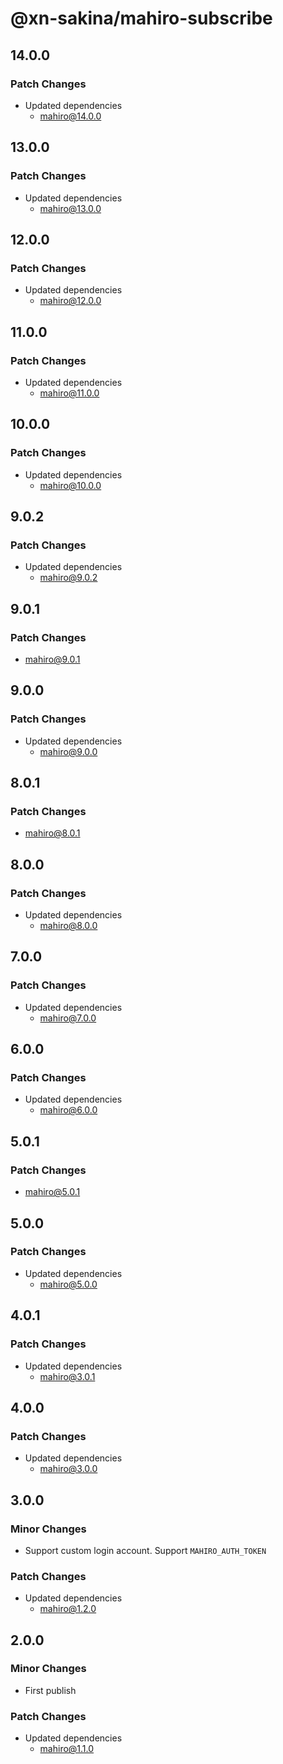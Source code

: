 # @xn-sakina/mahiro-subscribe

## 14.0.0

### Patch Changes

- Updated dependencies
  - mahiro@14.0.0

## 13.0.0

### Patch Changes

- Updated dependencies
  - mahiro@13.0.0

## 12.0.0

### Patch Changes

- Updated dependencies
  - mahiro@12.0.0

## 11.0.0

### Patch Changes

- Updated dependencies
  - mahiro@11.0.0

## 10.0.0

### Patch Changes

- Updated dependencies
  - mahiro@10.0.0

## 9.0.2

### Patch Changes

- Updated dependencies
  - mahiro@9.0.2

## 9.0.1

### Patch Changes

- mahiro@9.0.1

## 9.0.0

### Patch Changes

- Updated dependencies
  - mahiro@9.0.0

## 8.0.1

### Patch Changes

- mahiro@8.0.1

## 8.0.0

### Patch Changes

- Updated dependencies
  - mahiro@8.0.0

## 7.0.0

### Patch Changes

- Updated dependencies
  - mahiro@7.0.0

## 6.0.0

### Patch Changes

- Updated dependencies
  - mahiro@6.0.0

## 5.0.1

### Patch Changes

- mahiro@5.0.1

## 5.0.0

### Patch Changes

- Updated dependencies
  - mahiro@5.0.0

## 4.0.1

### Patch Changes

- Updated dependencies
  - mahiro@3.0.1

## 4.0.0

### Patch Changes

- Updated dependencies
  - mahiro@3.0.0

## 3.0.0

### Minor Changes

- Support custom login account. Support `MAHIRO_AUTH_TOKEN`

### Patch Changes

- Updated dependencies
  - mahiro@1.2.0

## 2.0.0

### Minor Changes

- First publish

### Patch Changes

- Updated dependencies
  - mahiro@1.1.0
